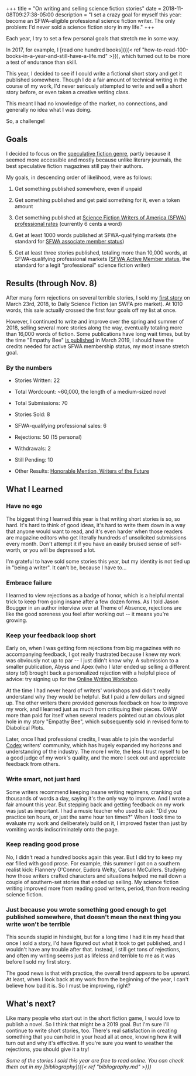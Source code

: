 +++
title = "On writing and selling science fiction stories"
date = 2018-11-08T09:27:38-05:00
description = "I set a crazy goal for myself this year: become an SFWA-eligible professional science fiction writer. The only problem: I'd never sold a science fiction story in my life."
+++

Each year, I try to set a few personal goals that stretch me in some way.

In 2017, for example, I [read one hundred books]({{< ref "how-to-read-100-books-in-a-year-and-still-have-a-life.md" >}}), which turned out to be more a test of endurance than skill.

This year, I decided to see if I could write a fictional short story and get it published somewhere. Though I do a fair amount of technical writing in the course of my work, I'd never seriously attempted to write and sell a short story before, or even taken a creative writing class.

This meant I had no knowledge of the market, no connections, and generally no idea what I was doing.

So, a challenge!

## Goals

I decided to focus on the [speculative fiction genre](https://en.wikipedia.org/wiki/Speculative_fiction), partly because it seemed more accessible and mostly because unlike literary journals, the best speculative fiction magazines still pay their authors.

My goals, in descending order of likelihood, were as follows:

1. Get something published somewhere, even if unpaid

1. Get something published and get paid something for it, even a token amount

1. Get something published at [Science Fiction Writers of America (SFWA) professional rates](https://www.sfwa.org/about/join-us/sfwa-membership-requirements/#short) (currently 6 cents a word)

1. Get at least 1000 words published at SFWA-qualifying markets (the standard for [SFWA associate member status](https://www.sfwa.org/about/join-us/sfwa-membership-requirements/#associate))

1. Get at least three stories published, totaling more than 10,000 words, at SFWA-qualifying professional markets ([SFWA Active Member status](https://www.sfwa.org/about/join-us/sfwa-membership-requirements/#active), the standard for a legit "professional" science fiction writer)

## Results (through Nov. 8)

After many form rejections on several terrible stories, I sold my [first story](https://dailysciencefiction.com/science-fiction/biotech/forrest-brazeal/memory-foam) on March 23rd, 2018, to Daily Science Fiction (an SWFA pro market). At 1010 words, this sale actually crossed the first four goals off my list at once. 

However, I continued to write and improve over the spring and summer of 2018, selling several more stories along the way, eventually totaling more than 16,000 words of fiction. Some publications have long wait times, but by the time "Empathy Bee" [is published](http://www.diabolicalplots.com/the-diabolical-plots-year-five-fiction-lineup/) in March 2019, I should have the credits needed for active SFWA membership status, my most insane stretch goal.

### By the numbers

- Stories Written: 22

- Total Wordcount: ~60,000, the length of a medium-sized novel

- Total Submissions: 70

- Stories Sold: 8

- SFWA-qualifying professional sales: 6

- Rejections: 50 (15 personal)

- Withdrawals: 2

- Still Pending: 10

- Other Results: [Honorable Mention, Writers of the Future](https://www.writersofthefuture.com/writers-of-the-future-3rd-quarter-standings-for-year-35/)

## What I Learned

### Have no ego
The biggest thing I learned this year is that writing short stories is so, so hard. It's hard to think of good ideas, it's hard to write them down in a way that anyone would want to read, and it's even harder when those readers are magazine editors who get literally hundreds of unsolicited submissions every month. Don't attempt it if you have an easily bruised sense of self-worth, or you will be depressed a lot.

I'm grateful to have sold some stories this year, but my identity is not tied up in "being a writer". It can't be, because I have to...

### Embrace failure
I learned to view rejections as a badge of honor, which is a helpful mental trick to keep from going insane after a few dozen forms. As I told Jason Bougger in an author interview over at Theme of Absence, rejections are like the good soreness you feel after working out -- it means you're growing.

### Keep your feedback loop short
Early on, when I was getting form rejections from big magazines with no accompanying feedback, I got really frustrated because I knew my work was obviously not up to par -- I just didn't know why. A submission to a smaller publication, Abyss and Apex (who I later ended up selling a different story to!) brought back a personalized rejection with a helpful piece of advice: try signing up for the [Online Writing Workshop](https://sff.onlinewritingworkshop.com/).

At the time I had never heard of writers' workshops and didn't really understand why they would be helpful. But I paid a few dollars and signed up. The other writers there provided generous feedback on how to improve my work, and I learned just as much from critiquing their pieces. OWW more than paid for itself when several readers pointed out an obvious plot hole in my story "Empathy Bee", which subsequently sold in revised form to Diabolical Plots.

Later, once I had professional credits, I was able to join the wonderful [Codex](http://www.codexwriters.com/) writers' community, which has hugely expanded my horizons and understanding of the industry. The more I write, the less I trust myself to be a good judge of my work's quality, and the more I seek out and appreciate feedback from others.

### Write smart, not just hard
Some writers recommend keeping insane writing regimens, cranking out thousands of words a day, saying it's the only way to improve. And I wrote a fair amount this year. But stepping back and getting feedback on my work was just as important. I had a music teacher who used to ask: "Did you practice ten hours, or just the same hour ten times?" When I took time to evaluate my work and deliberately build on it, I improved faster than just by vomiting words indiscriminately onto the page.

### Keep reading good prose
No, I didn't read a hundred books again this year. But I did try to keep my ear filled with good prose. For example, this summer I got on a southern realist kick: Flannery O'Connor, Eudora Welty, Carson McCullers. Studying how those writers crafted characters and situations helped me nail down a couple of southern-set stories that ended up selling. My science fiction writing improved more from reading good writers, period, than from reading science fiction.

### Just because you wrote something good enough to get published somewhere, that doesn't mean the next thing you write won't be terrible
This sounds stupid in hindsight, but for a long time I had it in my head that once I sold a story, I'd have figured out what it took to get published, and I wouldn't have any trouble after that. Instead, I still get tons of rejections, and often my writing seems just as lifeless and terrible to me as it was before I sold my first story. 

The good news is that with practice, the overall trend appears to be upward. At least, when I look back at my work from the beginning of the year, I can't believe how bad it is. So I must be improving, right?

## What's next?

Like many people who start out in the short fiction game, I would love to publish a novel. So I think that might be a 2019 goal. But I'm sure I'll continue to write short stories, too. There's real satisfaction in creating something that you can hold in your head all at once, knowing how it will turn out and why it's effective. If you're sure you want to weather the rejections, you should give it a try!

*Some of the stories I sold this year are free to read online. You can check them out in my [bibliography]({{< ref "bibliography.md" >}})*
